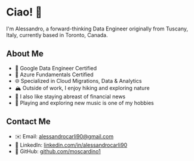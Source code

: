 # Ciao! 👋

I'm Alessandro, a forward-thinking Data Engineer originally from Tuscany, Italy, currently based in Toronto, Canada. 

## About Me
- 💼 Google Data Engineer Certified
- 💼 Azure Fundamentals Certified
- 🌐 Specialized in Cloud Migrations, Data & Analytics
- 🏔️ Outside of work, I enjoy hiking and exploring nature
- 📰 I also like staying abreast of financial news
- 🎵 Playing and exploring new music is one of my hobbies

## Contact Me
- ✉️ Email: [alessandrocarli90@gmail.com](mailto:alessandrocarli90@gmail.com)
- 🔗 LinkedIn: [linkedin.com/in/alessandrocarli90](https://linkedin.com/in/alessandrocarli90)
- 🔗 GitHub: [github.com/moscardino1](https://github.com/moscardino1)

